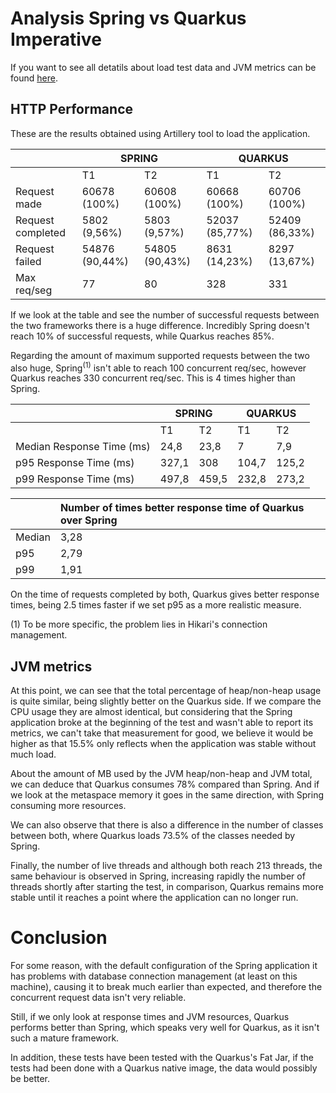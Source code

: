 # Analysis Spring vs Quarkus Imperative
If you want to see all detatils about load test data and JVM metrics can be found [here]().

## HTTP Performance
These are the results obtained using Artillery tool to load the application.

<table>
<thead>
  <tr>
    <th></th>
    <th colspan="2">SPRING</th>
    <th colspan="2">QUARKUS</th>
  </tr>
</thead>
<tbody>
  <tr>
    <td></td>
    <td>T1</td>
    <td>T2</td>
    <td>T1</td>
    <td>T2</td>
  </tr>
  <tr>
    <td>Request made</td>
    <td>60678 (100%)</td>
    <td>60608 (100%)</td>
    <td>60668 (100%)</td>
    <td>60706 (100%)</td>
  </tr>
  <tr>
    <td>Request completed</td>
    <td>5802 (9,56%)</td>
    <td>5803 (9,57%)</td>
    <td>52037 (85,77%)</td>
    <td>52409 (86,33%)</td>
  </tr>
  <tr>
    <td>Request failed</td>
    <td>54876 (90,44%)</td>
    <td>54805 (90,43%)</td>
    <td>8631 (14,23%)</td>
    <td>8297 (13,67%)</td>
  </tr>
  <tr>
    <td>Max req/seg</td>
    <td>77</td>
    <td>80</td>
    <td>328</td>
    <td>331</td>
  </tr>
</tbody>
</table>

If we look at the table and see the number of successful requests between the two frameworks there is a huge difference. Incredibly Spring doesn't reach 10% of successful requests, while Quarkus reaches 85%.

Regarding the amount of maximum supported requests between the two also huge, Spring<sup>(1)</sup> isn't able to reach 100 concurrent req/sec, however Quarkus reaches 330 concurrent req/sec. This is 4 times higher than Spring.

<table>
<thead>
  <tr>
    <th></th>
    <th colspan="2">SPRING</th>
    <th colspan="2">QUARKUS</th>
  </tr>
</thead>
<tbody>
  <tr>
    <td></td>
    <td>T1</td>
    <td>T2</td>
    <td>T1</td>
    <td>T2</td>
  </tr>
  <tr>
    <td>Median Response Time (ms)</td>
    <td>24,8</td>
    <td>23,8</td>
    <td>7</td>
    <td>7,9</td>
  </tr>
  <tr>
    <td>p95 Response Time (ms)</td>
    <td>327,1</td>
    <td>308</td>
    <td>104,7</td>
    <td>125,2</td>
  </tr>
  <tr>
    <td>p99 Response Time (ms)</td>
    <td>497,8</td>
    <td>459,5</td>
    <td>232,8</td>
    <td>273,2</td>
  </tr>
</tbody>
</table>

|        	| Number of times better response time of Quarkus over Spring 	|
|--------	|:------------------------------------------------------------	|
| Median 	|                                                         3,28 	|
| p95    	|                                                         2,79 	|
| p99    	|                                                         1,91 	|

On the time of requests completed by both, Quarkus gives better response times, being 2.5 times faster if we set p95 as a more realistic measure.

(1) To be more specific, the problem lies in Hikari's connection management.

## JVM metrics
At this point, we can see that the total percentage of heap/non-heap usage is quite similar, being slightly better on the Quarkus side. If we compare the CPU usage they are almost identical, but considering that the Spring application broke at the beginning of the test and wasn't able to report its metrics, we can't take that measurement for good, we believe it would be higher as that 15.5% only reflects when the application was stable without much load.

About the amount of MB used by the JVM heap/non-heap and JVM total, we can deduce that Quarkus consumes 78% compared than Spring. And if we look at the metaspace memory it goes in the same direction, with Spring consuming more resources.

We can also observe that there is also a difference in the number of classes between both, where Quarkus loads 73.5% of the classes needed by Spring.

Finally, the number of live threads and although both reach 213 threads, the same behaviour is observed in Spring, increasing rapidly the number of threads shortly after starting the test, in comparison, Quarkus remains more stable until it reaches a point where the application can no longer run.

# Conclusion
For some reason, with the default configuration of the Spring application it has problems with database connection management (at least on this machine), causing it to break much earlier than expected, and therefore the concurrent request data isn't very reliable.

Still, if we only look at response times and JVM resources, Quarkus performs better than Spring, which speaks very well for Quarkus, as it isn't such a mature framework. 

In addition, these tests have been tested with the Quarkus's Fat Jar, if the tests had been done with a Quarkus native image, the data would possibly be better.
